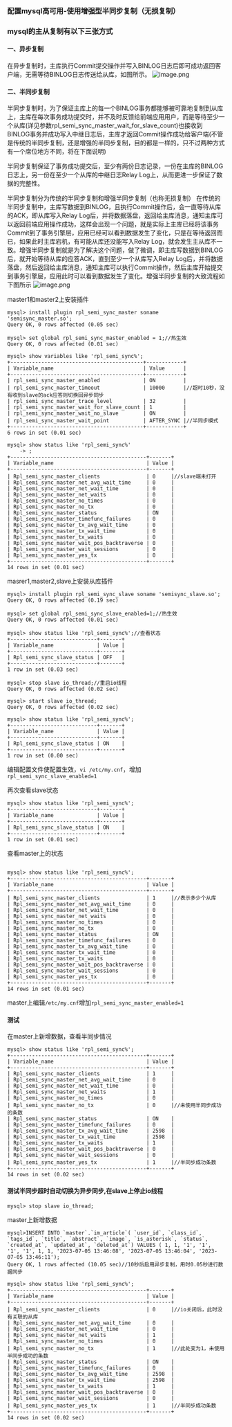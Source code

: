### 配置mysql高可用-使用增强型半同步复制（无损复制）
### mysql的主从复制有以下三张方式
#### 一、异步复制
在异步复制时，主库执行Commit提交操作并写入BINLOG日志后即可成功返回客户端，无需等待BINLOG日志传送给从库，如图所示。
![image.png](https://upload-images.jianshu.io/upload_images/2825702-2662872b1305e604.png?imageMogr2/auto-orient/strip%7CimageView2/2/w/1240)

#### 二、半同步复制
半同步复制时，为了保证主库上的每一个BINLOG事务都能够被可靠地复制到从库上，主库在每次事务成功提交时，并不及时反馈给前端应用用户，而是等待至少一个从库(详见参数rpl_semi_sync_master_wait_for_slave_count)也接收到BINLOG事务并成功写入中继日志后，主库才返回Commit操作成功给客户端(不管是传统的半同步复制，还是增强的半同步复制，目的都是一样的，只不过两种方式有一个席位地方不同，将在下面说明)

半同步复制保证了事务成功提交后，至少有两份日志记录，一份在主库的BINLOG日志上，另一份在至少一个从库的中继日志Relay Log上，从而更进一步保证了数据的完整性。

半同步复制分为传统的半同步复制和增强半同步复制（也称无损复制）
在传统的半同步复制中，主库写数据到BINLOG，且执行Commit操作后，会一直等待从库的ACK，即从库写入Relay Log后，并将数据落盘，返回给主库消息，通知主库可以返回前端应用操作成功，这样会出现一个问题，就是实际上主库已经将该事务Commit到了事务引擎层，应用已经可以看到数据发生了变化，只是在等待返回而已，如果此时主库宕机，有可能从库还没能写入Relay Log，就会发生主从库不一致。增强半同步复制就是为了解决这个问题，做了微调，即主库写数据到BINLOG后，就开始等待从库的应答ACK，直到至少一个从库写入Relay Log后，并将数据落盘，然后返回给主库消息，通知主库可以执行Commit操作，然后主库开始提交到事务引擎层，应用此时可以看到数据发生了变化。增强半同步复制的大致流程如下图所示
![image.png](https://upload-images.jianshu.io/upload_images/2825702-d02847725cb19d64.png?imageMogr2/auto-orient/strip%7CimageView2/2/w/1240)

master1和master2上安装插件
```
mysql> install plugin rpl_semi_sync_master soname 'semisync_master.so';
Query OK, 0 rows affected (0.05 sec)

mysql> set global rpl_semi_sync_master_enabled = 1;//热生效
Query OK, 0 rows affected (0.01 sec)

mysql> show variables like 'rpl_semi_sync%';
+-------------------------------------------+------------+
| Variable_name                             | Value      |
+-------------------------------------------+------------+
| rpl_semi_sync_master_enabled              | ON         |
| rpl_semi_sync_master_timeout              | 10000      |//超时10秒，没有收到slave的ack应答则切换回异步同步
| rpl_semi_sync_master_trace_level          | 32         |
| rpl_semi_sync_master_wait_for_slave_count | 1          |
| rpl_semi_sync_master_wait_no_slave        | ON         |
| rpl_semi_sync_master_wait_point           | AFTER_SYNC |//半同步模式
+-------------------------------------------+------------+
6 rows in set (0.01 sec)

mysql> show status like 'rpl_semi_sync%'
    -> ;
+--------------------------------------------+-------+
| Variable_name                              | Value |
+--------------------------------------------+-------+
| Rpl_semi_sync_master_clients               | 0     |//slave端未打开
| Rpl_semi_sync_master_net_avg_wait_time     | 0     |
| Rpl_semi_sync_master_net_wait_time         | 0     |
| Rpl_semi_sync_master_net_waits             | 0     |
| Rpl_semi_sync_master_no_times              | 0     |
| Rpl_semi_sync_master_no_tx                 | 0     |
| Rpl_semi_sync_master_status                | ON    |
| Rpl_semi_sync_master_timefunc_failures     | 0     |
| Rpl_semi_sync_master_tx_avg_wait_time      | 0     |
| Rpl_semi_sync_master_tx_wait_time          | 0     |
| Rpl_semi_sync_master_tx_waits              | 0     |
| Rpl_semi_sync_master_wait_pos_backtraverse | 0     |
| Rpl_semi_sync_master_wait_sessions         | 0     |
| Rpl_semi_sync_master_yes_tx                | 0     |
+--------------------------------------------+-------+
14 rows in set (0.01 sec)
```
masrer1,master2,slave上安装从库插件
```
mysql> install plugin rpl_semi_sync_slave soname 'semisync_slave.so';
Query OK, 0 rows affected (0.19 sec)

mysql> set global rpl_semi_sync_slave_enabled=1;//热生效
Query OK, 0 rows affected (0.01 sec)

mysql> show status like 'rpl_semi_sync%';//查看状态
+----------------------------+-------+
| Variable_name              | Value |
+----------------------------+-------+
| Rpl_semi_sync_slave_status | OFF   |
+----------------------------+-------+
1 row in set (0.03 sec)

mysql> stop slave io_thread;//重启io线程
Query OK, 0 rows affected (0.02 sec)

mysql> start slave io_thread;
Query OK, 0 rows affected (0.02 sec)

mysql> show status like 'rpl_semi_sync%';
+----------------------------+-------+
| Variable_name              | Value |
+----------------------------+-------+
| Rpl_semi_sync_slave_status | ON    |
+----------------------------+-------+
1 row in set (0.00 sec)
```
编辑配置文件使配置生效，`vi /etc/my.cnf`，增加`rpl_semi_sync_slave_enabled=1`

再次查看slave状态
```
mysql> show status like 'rpl_semi_sync%';
+----------------------------+-------+
| Variable_name              | Value |
+----------------------------+-------+
| Rpl_semi_sync_slave_status | ON    |
+----------------------------+-------+
1 row in set (0.01 sec)

```
查看master上的状态
```

mysql> show status like 'rpl_semi_sync%';
+--------------------------------------------+-------+
| Variable_name                              | Value |
+--------------------------------------------+-------+
| Rpl_semi_sync_master_clients               | 1     |//表示多少个从库
| Rpl_semi_sync_master_net_avg_wait_time     | 0     |
| Rpl_semi_sync_master_net_wait_time         | 0     |
| Rpl_semi_sync_master_net_waits             | 0     |
| Rpl_semi_sync_master_no_times              | 0     |
| Rpl_semi_sync_master_no_tx                 | 0     |
| Rpl_semi_sync_master_status                | ON    |
| Rpl_semi_sync_master_timefunc_failures     | 0     |
| Rpl_semi_sync_master_tx_avg_wait_time      | 0     |
| Rpl_semi_sync_master_tx_wait_time          | 0     |
| Rpl_semi_sync_master_tx_waits              | 0     |
| Rpl_semi_sync_master_wait_pos_backtraverse | 0     |
| Rpl_semi_sync_master_wait_sessions         | 0     |
| Rpl_semi_sync_master_yes_tx                | 0     |
+--------------------------------------------+-------+
14 rows in set (0.01 sec)

```
master上编辑`/etc/my.cnf`增加`rpl_semi_sync_master_enabled=1`
#### 测试
在master上新增数据，查看半同步情况
```
mysql> show status like 'rpl_semi_sync%';
+--------------------------------------------+-------+
| Variable_name                              | Value |
+--------------------------------------------+-------+
| Rpl_semi_sync_master_clients               | 1     |
| Rpl_semi_sync_master_net_avg_wait_time     | 0     |
| Rpl_semi_sync_master_net_wait_time         | 0     |
| Rpl_semi_sync_master_net_waits             | 1     |
| Rpl_semi_sync_master_no_times              | 0     |
| Rpl_semi_sync_master_no_tx                 | 0     |//未使用半同步成功的条数
| Rpl_semi_sync_master_status                | ON    |
| Rpl_semi_sync_master_timefunc_failures     | 0     |
| Rpl_semi_sync_master_tx_avg_wait_time      | 2598  |
| Rpl_semi_sync_master_tx_wait_time          | 2598  |
| Rpl_semi_sync_master_tx_waits              | 1     |
| Rpl_semi_sync_master_wait_pos_backtraverse | 0     |
| Rpl_semi_sync_master_wait_sessions         | 0     |
| Rpl_semi_sync_master_yes_tx                | 1     |//半同步成功条数
+--------------------------------------------+-------+
14 rows in set (0.02 sec)
```
#### 测试半同步超时自动切换为异步同步,在slave上停止io线程
```
mysql> stop slave io_thread;
```
master上新增数据
```
mysql>INSERT INTO `master`.`im_article`( `user_id`, `class_id`, `tags_id`, `title`, `abstract`, `image`, `is_asterisk`, `status`, `created_at`, `updated_at`, `deleted_at`) VALUES ( 1, 1, '1', '1', '1', '1', 1, 1, '2023-07-05 13:46:08', '2023-07-05 13:46:04', '2023-07-05 13:46:11');
Query OK, 1 rows affected (10.05 sec)//10秒后启用异步复制，用时0.05秒进行数据同步

mysql> show status like 'rpl_semi_sync%';
+--------------------------------------------+-------+
| Variable_name                              | Value |
+--------------------------------------------+-------+
| Rpl_semi_sync_master_clients               | 0     |//io关闭后，此时没有关联的从库
| Rpl_semi_sync_master_net_avg_wait_time     | 0     |
| Rpl_semi_sync_master_net_wait_time         | 0     |
| Rpl_semi_sync_master_net_waits             | 1     |
| Rpl_semi_sync_master_no_times              | 0     |
| Rpl_semi_sync_master_no_tx                 | 1     |//此处变为1，未使用半同步成功的条数
| Rpl_semi_sync_master_status                | ON    |
| Rpl_semi_sync_master_timefunc_failures     | 0     |
| Rpl_semi_sync_master_tx_avg_wait_time      | 2598  |
| Rpl_semi_sync_master_tx_wait_time          | 2598  |
| Rpl_semi_sync_master_tx_waits              | 1     |
| Rpl_semi_sync_master_wait_pos_backtraverse | 0     |
| Rpl_semi_sync_master_wait_sessions         | 0     |
| Rpl_semi_sync_master_yes_tx                | 1     |//半同步成功条数
+--------------------------------------------+-------+
14 rows in set (0.02 sec)
```

